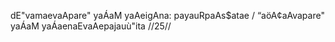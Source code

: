 dE"vamaevaApare" yaÁaM yaAeigAna: payauRpaAs$atae /
“aöA¢aAvapare" yaÁaM yaÁaenaEvaAepajauù"ita //25//